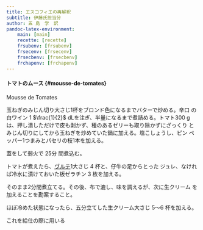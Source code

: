 ```yaml
---
title: エスコフィエの再解釈
subtitle: 伊藤氏担当分
author: 五 島　学　訳
pandoc-latex-environment:
    main: [main]
    recette: [recette]
    frsubenv: [frsubenv]
    frsecenv: [frsecenv]
    frsecbenv: [frsecbenv]
    frchapenv: [frchapenv]
---
```


<div class="recette">


#### トマトのムース {#mousse-de-tomates}

<div class="frsubenv">Mousse de Tomates</div>

玉ねぎのみじん切り大さじ1杯をブロンド色になるまでバターで炒める。辛口
の白ワイン 1 $\frac{1}{2}$ dLを注ぎ、半量になるまで煮詰める。トマト300
gは、押し潰しただけで皮も剥かず、種のあるゼリーも取り除かずにざっくり
とみじん切りにしてから玉ねぎを炒めていた鍋に加える。塩こしょうし、ピン
ペッパー1つまみとパセリの枝1本を加える。

蓋をして弱火で 25分 間煮込む。

トマトが煮えたら、[ヴルテ](#veloute)1大さじ 4 杯と、仔牛の足からとった
ジュレ、なければ冷水に漬けておいた板ゼラチン 3 枚を加える。

そのまま2分間煮立てる。その後、布で漉し、味を調えるが、次に生クリーム
を加えることを勘案すること。

ほぼ冷めた状態になったら、五分立てした生クリーム大さじ 5〜6  杯を加える。

これを給仕の際に用いる 






















</div><!--endRecette-->
